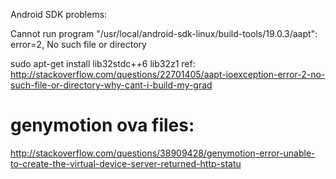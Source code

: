 Android SDK problems:

Cannot run program "/usr/local/android-sdk-linux/build-tools/19.0.3/aapt": error=2, No such file or directory

sudo apt-get install lib32stdc++6 lib32z1
ref: http://stackoverflow.com/questions/22701405/aapt-ioexception-error-2-no-such-file-or-directory-why-cant-i-build-my-grad

# genymotion ova files:
http://stackoverflow.com/questions/38909428/genymotion-error-unable-to-create-the-virtual-device-server-returned-http-statu